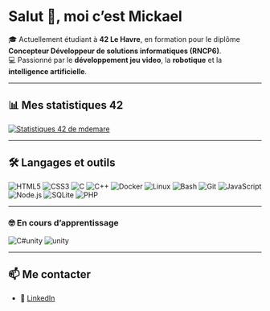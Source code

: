 # Salut 👋, moi c’est Mickael  

🎓 Actuellement étudiant à **42 Le Havre**, en formation pour le diplôme **Concepteur Développeur de solutions informatiques (RNCP6)**.  
💻 Passionné par le **développement jeu video**, la **robotique** et la **intelligence artificielle**.  

---


## 📊 Mes statistiques 42  

[![Statistiques 42 de mdemare](https://badge.mediaplus.ma/greenbinary/mdemare?1337Badge=off)](https://github.com/oakoudad/badge42)  

---

## 🛠️ Langages et outils  

![HTML5](https://img.shields.io/badge/HTML5-E34F26?style=for-the-badge&logo=html5&logoColor=white)
![CSS3](https://img.shields.io/badge/CSS3-1572B6?style=for-the-badge&logo=css3&logoColor=white)
![C](https://img.shields.io/badge/C-00599C?style=for-the-badge&logo=c&logoColor=white)
![C++](https://img.shields.io/badge/C++-00599C?style=for-the-badge&logo=cplusplus&logoColor=white)
![Docker](https://img.shields.io/badge/Docker-2496ED?style=for-the-badge&logo=docker&logoColor=white)
![Linux](https://img.shields.io/badge/Linux-FCC624?style=for-the-badge&logo=linux&logoColor=black)
![Bash](https://img.shields.io/badge/Bash-4EAA25?style=for-the-badge&logo=gnubash&logoColor=white)
![Git](https://img.shields.io/badge/Git-F05032?style=for-the-badge&logo=git&logoColor=white)
![JavaScript](https://img.shields.io/badge/JavaScript-F7DF1E?style=for-the-badge&logo=javascript&logoColor=black)
![Node.js](https://img.shields.io/badge/Node.js-339933?style=for-the-badge&logo=nodedotjs&logoColor=white)
![SQLite](https://img.shields.io/badge/SQLite-4479A1?style=for-the-badge&logo=sqlite&logoColor=white) 
![PHP](https://img.shields.io/badge/php-%23777BB4.svg?style=for-the-badge&logo=php&logoColor=white)

---

### 🤓 En cours d’apprentissage  

![C#unity](https://img.shields.io/badge/C%23-239120.svg?style=for-the-badge&logo=unity&logoColor=white)
![unity](https://img.shields.io/badge/-Unity-%23444444.svg?style=for-the-badge&logo=unity&logoColor=white)

---

## 📫 Me contacter  
- 💼 [LinkedIn](https://www.linkedin.com/in/mickael-demare)  
